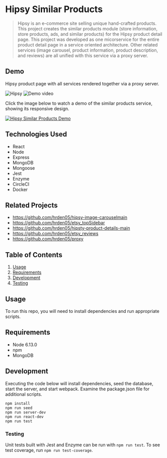 # Hipsy Similar Products

> Hipsy is an e-commerce site selling unique hand-crafted products. This project creates the similar products module (store information, store products, ads, and similar products) for the Hipsy product detail page. This project was developed as one micorservice for the entire product detail page in a service oriented architecture. Other related services (image carousel, product information, product description, and reviews) are all unified with this service via a proxy server.

## Demo

Hipsy product page with all services rendered together via a proxy server.

![Hipsy](https://i.ibb.co/cCZc12x/Screen-Shot-2020-08-01-at-1-56-07-PM.png)
![Demo video](hipsy_demo.gif)

Click the image below to watch a demo of the similar products service, showing its responsive design.

[![Hipsy Similar Products Demo](https://img.youtube.com/vi/rR_ECPC4_AU/hqdefault.jpg)](https://youtu.be/rR_ECPC4_AU)

## Technologies Used

  - React
  - Node
  - Express
  - MongoDB
  - Mongoose
  - Jest
  - Enzyme
  - CircleCI
  - Docker

## Related Projects

  - https://github.com/hrden05/hipsy-image-carouselmain
  - https://github.com/hrden05/etsy_topSidebar
  - https://github.com/hrden05/hipsty-product-details-main
  - https://github.com/hrden05/etsy_reviews
  - https://github.com/hrden05/proxy

## Table of Contents

1. [Usage](#Usage)
1. [Requirements](#requirements)
1. [Development](#development)
1. [Testing](#testing)

## Usage

To run this repo, you will need to install dependencies and run appropriate scripts.

## Requirements

- Node 6.13.0
- npm
- MongoDB

## Development

Executing the code below will install dependencies, seed the database, start the server, and start webpack. Examine the package.json file for additional scripts.

```
npm install
npm run seed
npm run server-dev
npm run react-dev
npm run test
```

### Testing

Unit tests built with Jest and Enzyme can be run with `npm run test`. To see test coverage, run `npm run test-coverage`.

